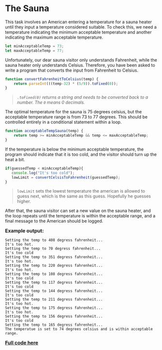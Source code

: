 # The Sauna
This task involves an American entering a temperature for a sauna heater until they input a temperature considered suitable. To check this, we need a temperature indicating the minimum acceptable temperature and another indicating the maximum acceptable temperature.

```js
let minAcceptableTemp = 73;
let maxAcceptableTemp = 77;
```

Unfortunately, our dear sauna visitor only understands Fahrenheit, while the sauna heater only understands Celsius. Therefore, you have been asked to write a program that converts the input from Fahrenheit to Celsius.

```js
function convertFahrenheitToCelsius(temp) {
    return parseInt(((temp-32) * (5/9)).toFixed(0));
}
```
> *`.toFixed(0)` returns a string and needs to be converted back to a number. The `0` means 0 decimals.*

The optimal temperature for the sauna is 75 degrees celsius, but the acceptable temperature range is from 73 to 77 degrees. This should be controlled entirely in a conditional statement within a loop.

```js
function acceptableTempSauna(temp) {
    return temp >= minAcceptableTemp && temp <= maxAcceptableTemp;
}
```

If the temperature is below the minimum acceptable temperature, the program should indicate that it is too cold, and the visitor should turn up the heat a bit.

```js
if(guessedTemp < minAcceptableTemp){
   console.log("It's too cold");
   lowLimit = convertCelsisToFahrenheit(guessedTemp);   
}
```
> `lowLimit` sets the lowest temperature the american is allowed to guess next, which is the same as this guess. Hopefully he guesses higher.

 After that, the sauna visitor can set a new value on the sauna heater, and the loop repeats until the temperature is within the acceptable range, and a final message to the American should be logged.

 <font size=3>**Example output:**</font>
```
Setting the temp to 408 degress fahrenheit...
It's too hot.
Setting the temp to 70 degress fahrenheit...
It's too cold
Setting the temp to 351 degress fahrenheit...
It's too hot.
Setting the temp to 220 degress fahrenheit...
It's too hot.
Setting the temp to 108 degress fahrenheit...
It's too cold
Setting the temp to 117 degress fahrenheit...
It's too cold
Setting the temp to 144 degress fahrenheit...
It's too cold
Setting the temp to 211 degress fahrenheit...
It's too hot.
Setting the temp to 175 degress fahrenheit...
It's too hot.
Setting the temp to 156 degress fahrenheit...
It's too cold
Setting the temp to 165 degress fahrenheit...
The temperatue is set to 74 degrees celsius and is within acceptable range.
```
<font size=3>[**Full code here**](https://github.com/sockulags/Lexicon_JS_The_Sauna/blob/main/the_sauna.js) </font>

 
 